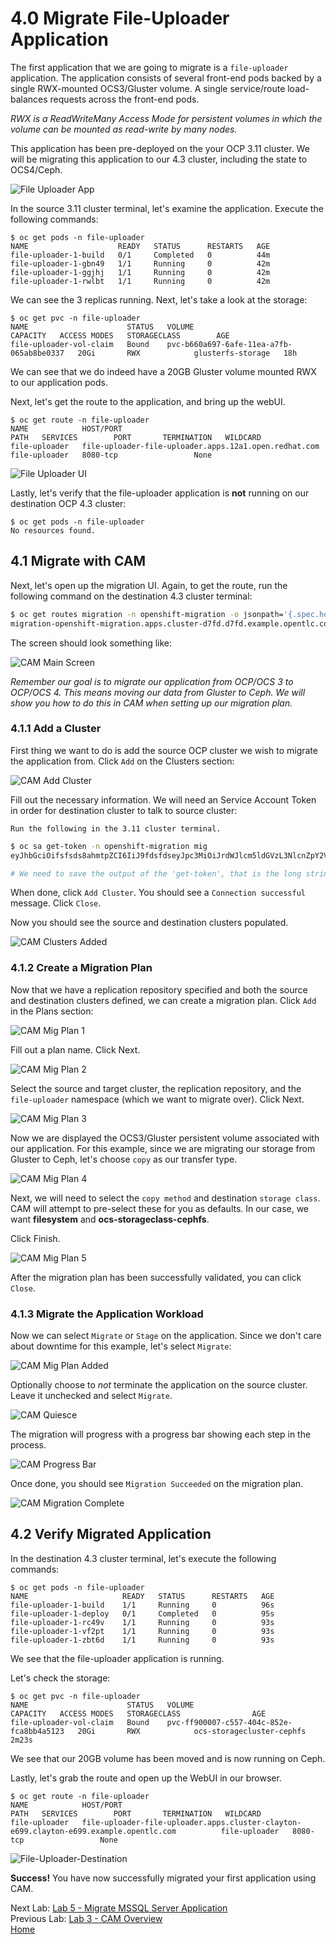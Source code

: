 # 4.0 Migrate File-Uploader Application

The first application that we are going to migrate is a `file-uploader` application.  The application consists of several front-end pods backed by a single RWX-mounted OCS3/Gluster volume.  A single service/route load-balances requests across the front-end pods.

*RWX is a ReadWriteMany Access Mode for persistent volumes in which the volume can be mounted as read-write by many nodes.*

This application has been pre-deployed on the your OCP 3.11 cluster.  We will be migrating this application to our 4.3 cluster, including the state to OCS4/Ceph.

![File Uploader App](./screenshots/lab4/file-uploader-app.png)

In the source 3.11 cluster terminal, let's examine the application.  Execute the following commands:

```
$ oc get pods -n file-uploader
NAME                    READY   STATUS      RESTARTS   AGE
file-uploader-1-build   0/1     Completed   0          44m
file-uploader-1-gbn49   1/1     Running     0          42m
file-uploader-1-ggjhj   1/1     Running     0          42m
file-uploader-1-rwlbt   1/1     Running     0          42m
```

We can see the 3 replicas running. Next, let's take a look at the storage:

```
$ oc get pvc -n file-uploader
NAME                      STATUS   VOLUME                                     CAPACITY   ACCESS MODES   STORAGECLASS        AGE
file-uploader-vol-claim   Bound    pvc-b660a697-6afe-11ea-a7fb-065ab8be0337   20Gi       RWX            glusterfs-storage   18h
```

We can see that we do indeed have a 20GB Gluster volume mounted RWX to our application pods.

Next, let's get the route to the application, and bring up the webUI.

```
$ oc get route -n file-uploader
NAME            HOST/PORT                                               PATH   SERVICES        PORT       TERMINATION   WILDCARD
file-uploader   file-uploader-file-uploader.apps.12a1.open.redhat.com          file-uploader   8080-tcp                 None
```

![File Uploader UI](./screenshots/lab4/file-uploader-ui.png)

Lastly, let's verify that the file-uploader application is **not** running on our destination OCP 4.3 cluster:

```
$ oc get pods -n file-uploader
No resources found.
```

## 4.1 Migrate with CAM

Next, let's open up the migration UI. Again, to get the route, run the following command on the destination 4.3 cluster terminal:
```bash
$ oc get routes migration -n openshift-migration -o jsonpath='{.spec.host}'
migration-openshift-migration.apps.cluster-d7fd.d7fd.example.opentlc.com
```

The screen should look something like:

![CAM Main Screen](./screenshots/lab4/cam-main-screen.png)

*Remember our goal is to migrate our application from OCP/OCS 3 to OCP/OCS 4.  This means moving our data from Gluster to Ceph.  We will show you how to do this in CAM when setting up our migration plan.*

### 4.1.1 Add a Cluster

First thing we want to do is add the source OCP cluster we wish to migrate the
application from. Click `Add` on the Clusters section:

![CAM Add Cluster](./screenshots/lab4/cam-add-cluster.png)

Fill out the necessary information. We will need an Service Account Token in order for destination cluster to talk to source cluster:

`Run the following in the 3.11 cluster terminal.`

```bash
$ oc sa get-token -n openshift-migration mig
eyJhbGciOifsfsds8ahmtpZCI6IiJ9fdsfdseyJpc3MiOiJrdWJlcm5ldGVzL3NlcnZpY2VhY2NvdW50Iiwia3ViZXJuZXRlcy5pby9zZXJ2aWNlYWNjb3VudC9uYW1lc3BhY2UiOiJtaWciLCJrdWJlcm5ldGVzLmlvL3NlcnZpY2VhY2NvdW50L3NlY3JldC5uYW1lIjoibWlnLXRva2VuLTdxMnhjIiwia3ViZXJuZXRlcy5pby9zZXJ2aWNlYWNjb3VudC9zZXJ2aWNlLWFjY291bnQubmFtZSI6Im1pZyIsImt1YmVybmss7gc2VydmljZWFjY291bnQvc2VydmljZS1hY2NvdW50LnVpZCI6IjQ5NjYyZjgxLWEzNDItMTFlOS05NGRjLTA2MDlkNjY4OTQyMCIsInN1YiI6InN5c3RlbTpzZXJ2aWNlYWNjb3VudDptaWc6bWlnIn0.Qhcv0cwP539nSxbhIHFNHen0PNXSfLgBiDMFqt6BvHZBLET_UK0FgwyDxnRYRnDAHdxAGHN3dHxVtwhu-idHKI-mKc7KnyNXDfWe5O0c1xWv63BbEvyXnTNvpJuW1ChUGCY04DBb6iuSVcUMi04Jy_sVez00FCQ56xMSFzy5nLW5QpLFiFOTj2k_4Krcjhs8dgf02dgfkkshshjfgfsdfdsfdsa8fdsgdsfd8fasfdaTScsu4lEDSbMY25rbpr-XqhGcGKwnU58qlmtJcBNT3uffKuxAdgbqa-4zt9cLFeyayTKmelc1MLswlOvu3vvJ2soFx9VzWdPbGRMsjZWWLvJ246oyzwykYlBunYJbX3D_uPfyqoKfzA

# We need to save the output of the 'get-token', that is the long string we will enter into the mig-ui when we create a new cluster entry.
```

When done, click `Add Cluster`. You should see a `Connection successful` message. Click `Close`.

Now you should see the source and destination clusters populated.

![CAM Clusters Added](./screenshots/lab4/cam-clusters-added.png)

### 4.1.2 Create a Migration Plan

Now that we have a replication repository specified and both the source and
destination clusters defined, we can create a migration plan. Click `Add` in the Plans section:

![CAM Mig Plan 1](./screenshots/lab4/cam-mig-plan-1.png)

Fill out a plan name. Click Next.

![CAM Mig Plan 2](./screenshots/lab4/cam-mig-plan-2.png)

Select the source and target cluster, the replication repository, and the `file-uploader` namespace (which we want to migrate over). Click Next.

![CAM Mig Plan 3](./screenshots/lab4/cam-mig-plan-3.png)

Now we are displayed the OCS3/Gluster persistent volume associated with our
application. For this example, since we are migrating our storage from Gluster to Ceph, let's choose `copy` as our transfer type.

![CAM Mig Plan 4](./screenshots/lab4/cam-mig-plan-4.png)

Next, we will need to select the `copy method` and destination `storage class`.  CAM will attempt to pre-select these for you as defaults.  In our case, we want **filesystem** and **ocs-storageclass-cephfs**.

Click Finish.

![CAM Mig Plan 5](./screenshots/lab4/cam-mig-plan-5.png)

After the migration plan has been successfully validated, you can click `Close`.

### 4.1.3 Migrate the Application Workload

Now we can select `Migrate` or `Stage` on the application. Since we don't care about downtime for this example, let's select `Migrate`:

![CAM Mig Plan Added](./screenshots/lab4/cam-mig-plan-added.png)

Optionally choose to *not* terminate the application on the source cluster.
Leave it unchecked and select `Migrate`.

![CAM Quiesce](./screenshots/lab4/cam-quiesce.png)

The migration will progress with a progress bar showing each step in the process.

![CAM Progress Bar](./screenshots/lab4/cam-progress-bar.png)

Once done, you should see `Migration Succeeded` on the migration plan.

![CAM Migration Complete](./screenshots/lab4/cam-migration-complete.png)


## 4.2 Verify Migrated Application

In the destination 4.3 cluster terminal, let's execute the following commands:

```
$ oc get pods -n file-uploader
NAME                     READY   STATUS      RESTARTS   AGE
file-uploader-1-build    1/1     Running     0          96s
file-uploader-1-deploy   0/1     Completed   0          95s
file-uploader-1-rc49v    1/1     Running     0          93s
file-uploader-1-vf2pt    1/1     Running     0          93s
file-uploader-1-zbt6d    1/1     Running     0          93s
```

We see that the file-uploader application is running.

Let's check the storage:

```
$ oc get pvc -n file-uploader
NAME                      STATUS   VOLUME                                     CAPACITY   ACCESS MODES   STORAGECLASS                AGE
file-uploader-vol-claim   Bound    pvc-ff900007-c557-404c-852e-fca8bb4a5123   20Gi       RWX            ocs-storagecluster-cephfs   2m23s
```

We see that our 20GB volume has been moved and is now running on Ceph.

Lastly, let's grab the route and open up the WebUI in our browser.

```
$ oc get route -n file-uploader
NAME            HOST/PORT                                                                                PATH   SERVICES        PORT       TERMINATION   WILDCARD
file-uploader   file-uploader-file-uploader.apps.cluster-clayton-e699.clayton-e699.example.opentlc.com          file-uploader   8080-tcp                 None
```
![File-Uploader-Destination](./screenshots/lab4/file-uploader-destination.png)

**Success!**  You have now successfully migrated your first application using CAM.  

Next Lab: [Lab 5 - Migrate MSSQL Server Application](./5.md)<br>
Previous Lab: [Lab 3 - CAM Overview](./3.md)<br>
[Home](./README.md)
